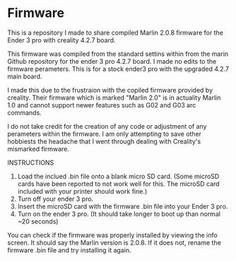 # Firmware
This is a repository I made to share compiled Marlin 2.0.8 firmware for the Ender 3 pro with creality 4.2.7 board.

This firmware was compiled from the standard settins within from the marin Github repository for the ender 3 pro 4.2.7 board. I made no edits to the firmware perameters. This is for a stock ender3 pro with the upgraded 4.2.7 main board.

I made this due to the frustraion with the copiled firmware provided by creality. Their firmware which is marked "Marlin 2.0" is in actuality Marlin 1.0 and cannot support newer features such as G02 and G03 arc commands. 

I do not take credit for the creation of any code or adjustment of any perameters within the firmware. I am only attempting to save other hobbiests the headache that I went through dealing with Creality's mismarked firmware.

INSTRUCTIONS

1. Load the inclued .bin file onto a blank micro SD card. (Some microSD cards have been reported to not work well for this. The microSD card included with your printer should work fine.)
2. Turn off your ender 3 pro.
3. Insert the microSD card with the firmware .bin file into your Ender 3 pro.
4. Turn on the ender 3 pro. (It should take longer to boot up than normal ~20 seconds)

You can check if the firmware was properly installed by viewing the info screen. It should say the Marlin version is 2.0.8. If it does not, rename the firmware .bin file and try installing it again. 
